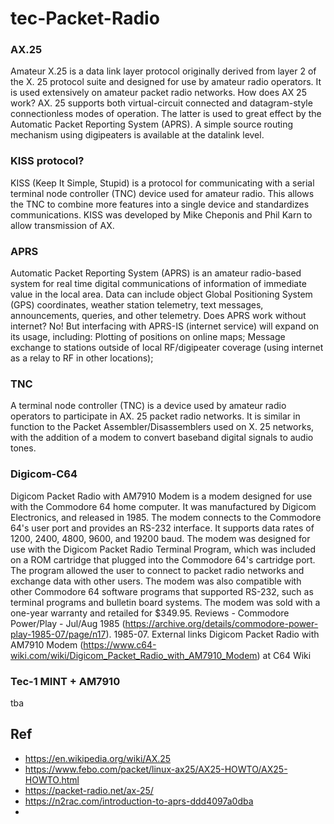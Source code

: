 # tec-Packet-Radio 

### AX.25

Amateur X.25 is a data link layer protocol originally derived from layer 2 of the X. 25 protocol suite and designed for use by amateur radio operators. It is used extensively on amateur packet radio networks. How does AX 25 work? AX. 25 supports both virtual-circuit connected and datagram-style connectionless modes of operation. The latter is used to great effect by the Automatic Packet Reporting System (APRS). A simple source routing mechanism using digipeaters is available at the datalink level.

### KISS protocol? 
KISS (Keep It Simple, Stupid) is a protocol for communicating with a serial terminal node controller (TNC) device used for amateur radio. This allows the TNC to combine more features into a single device and standardizes communications. KISS was developed by Mike Cheponis and Phil Karn to allow transmission of AX.

### APRS
Automatic Packet Reporting System (APRS) is an amateur radio-based system for real time digital communications of information of immediate value in the local area. Data can include object Global Positioning System (GPS) coordinates, weather station telemetry, text messages, announcements, queries, and other telemetry. Does APRS work without internet? No! But interfacing with APRS-IS (internet service) will expand on its usage, including: Plotting of positions on online maps; Message exchange to stations outside of local RF/digipeater coverage (using internet as a relay to RF in other locations);

### TNC
A terminal node controller (TNC) is a device used by amateur radio operators to participate in AX. 25 packet radio networks. It is similar in function to the Packet Assembler/Disassemblers used on X. 25 networks, with the addition of a modem to convert baseband digital signals to audio tones.

### Digicom-C64
Digicom Packet Radio with AM7910 Modem is a modem designed for use with the Commodore 64 home computer. It was manufactured by Digicom Electronics, and released in 1985. The modem connects to the Commodore 64's user port and provides an RS-232 interface. It supports data rates of 1200, 2400, 4800, 9600, and 19200 baud. 
The modem was designed for use with the Digicom Packet Radio Terminal Program, which was included on a ROM cartridge that plugged into the Commodore 64's cartridge port. The program allowed the user to connect to packet radio networks and exchange data with other users. The modem was also compatible with other Commodore 64 software programs that supported RS-232, such as terminal programs and bulletin board systems. The modem was sold with a one-year warranty and retailed for $349.95.
Reviews - Commodore Power/Play - Jul/Aug 1985 (https://archive.org/details/commodore-power-play-1985-07/page/n17). 1985-07.
External links Digicom Packet Radio with AM7910 Modem (https://www.c64-wiki.com/wiki/Digicom_Packet_Radio_with_AM7910_Modem) at C64 Wiki

### Tec-1 MINT + AM7910
tba





## Ref 
- https://en.wikipedia.org/wiki/AX.25
- https://www.febo.com/packet/linux-ax25/AX25-HOWTO/AX25-HOWTO.html
- https://packet-radio.net/ax-25/
- https://n2rac.com/introduction-to-aprs-ddd4097a0dba
- 
